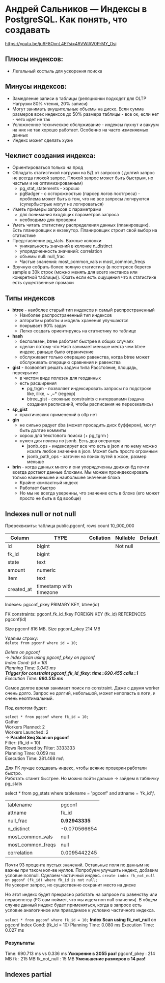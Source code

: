 # Андрей Сальников — Индексы в PostgreSQL. Как понять, что создавать
https://youtu.be/ju9F8OvnL4E?si=49VWlAV0PrMY_Osj

## Плюсы индексов:
* Легальный костыль для ускорения поиска 

## Минусы индексов:
* Замедление записи в таблицы (реляционки подходят для OLTP Нагрузки 80% чтения, 20% записи)
* Могут занимать внушительные объемы на диске. Если сумма размеров всех индексов до 50% размера таблицы - все ок, если нет - чето идет не так 
* Усложненное техническое обслуживание - индексы пухнут и вакуум на них не так хорошо работает. Особенно на часто изменяемых данных
* Индекс может сделать хуже

## Чеклист создания индекса:
- Ориентироваться только на прод
- Обладать статистикой нагрузки на БД от запросов ( долгий запрос не всегда плохой запрос. Плохой запрос может быть быстрым, но частым и не оптимизированным)
  * pg_stat_statements - хорошо
  * pgBadger - с осторожностью (парсер логов постгреса) - проблема может быть в том, что не все запросы логируются (супербыстрые могут не логироваться)
- Иметь примеры запросов с параметрами
  * для понимания входящих параметров запроса
  * необходимо для проверки
- Уметь читать статистику распределения данных (планировщик). Есть планировщик и екзекутор. Планировщик строит свой выбор на статистике
- Представление pg_stats.
    Важные колонки:
  * уникальность значений в колонке n_distinct
  * упорядоченность значений: сorrelation
  * объемы null: null_frac
  * Частые значения: most_common_vals и most_common_freqs
- Вручную собрать более полную статистику (в постгресе берется sample в 30k строк (можно менять для всего инстанса или конкретной таблицы)). Юзать если есть ощущения что  в статистике есть существенные промахи

## Типы индексов

* **btree** - наиболее старый тип индексов и самый распространенный
  * Наиболее распространенный тип индексов
  * алгоритмы работы и модель хранения улучшаются
  * покрывает 90% задач
  * Легко создать ориентируясь на статистику по таблице
* **hash** 
  * бесполезен, btree работает быстрее в общих случаях
  * сделан потому что Hash занимает меньше места чем btree индекс, раньше было ограничение
  * обслуживает только операцию равенства, когда btree может обслуживать операцию сравнения и равенства
* **gist** - позволяет решать задачи типа Расстояние, площадь, перекрытие 
  * в чистом виде полезен для геоданных
  * есть расширения
    * pg_trgm - позволяет индексировать запросы по подстроке like, ilike, ~ ,~* (regexp)
    * btree_gist - сложные constraints с интервалами (задача создания расписаний, чтобы расписания не пересекались)
* **sp_gist** 
  * практических применений в oltp нет
* **gin**
  * не сильно радует dba (может просадить диск буффером), могут быть долгие коммиты
  * хорош для текстового поиска (+ pg_tgrm )
  * нужен для поиска по jsonb. Есть два оператора 
    * jsonb_ops - индексирует все что есть в json и по нему можно искать любое значение в json. Может быть просто огромным
    * jsonb_path_ops - заточен на поиск путей в жсон, размер меньше 
* **brin** - когда данных много и они упорядоченны движки бд почти всегда достают данные блоками. 
Мы можем проиндексировать только наименьшее и наибольшее значение блока
  * Крайне компактный индекс
  * Работает быстро
  * Но мы не всегда уверенны, что значение есть в блоке (его может просто не быть в бд вообще)

## Indexes null or not null

Пререквизиты:
таблица public.pgconf, rows count 10_000_000

| Column      | TYPE                    | Collation | Nullable | Default |
| ----------- |-------------------------|-----------|----------|---------|
| id          | bigint                  |           | Not null |         |
| fk_id       | bigint                  |           |          |         |
| state       | text                    |           |          |         |
| amount      | numeric                 |           |          |         |
| item        | text                    |           |          |         |
| created_at  | timestamp with timezone |           |          |         |

Indexes: 
  pgconf_pkey PRIMARY KEY, btree(id)

FK constraints:
  pgconf_fk_id_fkey FOREIGN KEY (fk_id) REFERENCES pgconf(id)

Size pgconf 816 MB.
Size pgconf_pkey 214 MB 


Удалим строку:\
`delete from pgconf where id = 10;`

_Delete on pgconf\
-> Index Scan using pgconf_pkey on pgconf\
Index Cond: (id = 10)\
Planning Time: 0.043 ms\
**Trigger for constraint pgconf_fk_id_fkey: time=690.455 calls=1**\
Execution Time: **690.515 ms**_

Самое долгое время занимает поиск по constraint. Даже с двумя worker очень долго. 
Запрос не долгий, небольшой, может непопасть в логи, и очень неоптимальный.

Под капотом будет:

`select * from pgconf where fk_id = 10;`\
Gather\
Workers Planned: 2\
Workers Launched: 2\
-> **Parallel Seq Scan on pgconf**\
Filter: (fk_id = 10)\
Rows Removed by Filter: 3333333\
Planning Time: 0.059 ms\
Execution Time: 281.468 ms\

Для FK лучше создавать индекс, чтобы всякие проверки работали быстро.  
Работать станет быстрее. Но можно пойти дальше -> зайдем в табличку pg_stats

select * from pg_stats where tablename = 'pgconf' and attname = 'fk_id';\

|                   |                | 
|-------------------|----------------| 
| tablename         | pgconf         | 
| attname           | fk_id          | 
| null_frac         | **0.92943335** |  
| n_distinct        | -0.070566654   | 
| most_common_vals  | null           | 
| most_common_freqs | null           | 
| correlation       | 0.0095442245   | 

Почти 93 процента пустых значений. Остальные поля по данным не важны при таком кол-ве нуллов.
Попробуем улучшить индекс, добавим условие nonnull. Сделаем частичный индекс.
` create index fk_not_null on pgconf (fk_id) where fk_id is not null; `\
Не ускорит запрос, но существенно сохранит место на диске 

Но этот индекс будет прекрасно работать на запросе по равенству или неравенству (PG сам поймет, что мы ищем non null значения).
В общем случае данный индекс будет применяться, когда в запросе есть условие аналогичное или приводимое к условию частичного индекса.

`select * from pgconf where fk_id = 10;`
**Index Scan using fk_not_null** on pgconf
Index Cond: (fk_id = 10)
Planning Time: 0.080 ms
Execution Time: 0.027 ms
 
 ### Результаты 
Time: 690.713 ms vs 0.336 ms
**Ускорение в 2055 раз!**
pgconf_pkey : 214 MB
fk : 215 MB
fk_not_null : 15 MB
**Уменьшение размеров в 14 раз!**


## Indexes partial







































